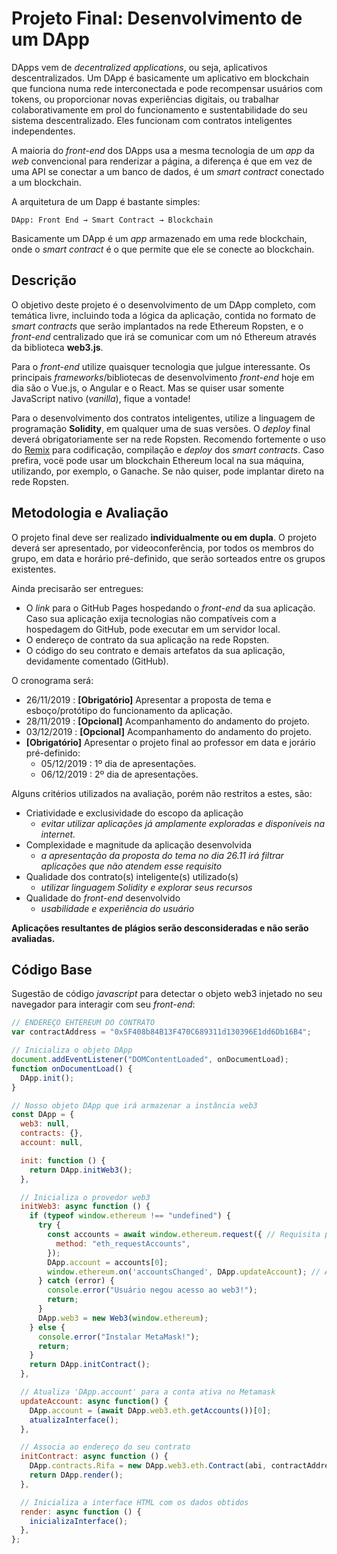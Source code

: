 # Projeto Final: Desenvolvimento de um DApp

DApps vem de *decentralized applications*, ou seja, aplicativos descentralizados. Um DApp é basicamente um aplicativo em blockchain que funciona numa rede interconectada e pode recompensar usuários com tokens, ou proporcionar novas experiências digitais, ou trabalhar colaborativamente em prol do funcionamento e sustentabilidade do seu sistema descentralizado. Eles funcionam com contratos inteligentes independentes.

A maioria do *front-end* dos DApps usa a mesma tecnologia de um *app* da _web_ convencional para renderizar a página, a diferença é que em vez de uma API se conectar a um banco de dados, é um *smart contract* conectado a um blockchain. 

A arquitetura de um Dapp é bastante simples:

```DApp: Front End → Smart Contract → Blockchain```

Basicamente um DApp é um *app* armazenado em uma rede blockchain, onde o *smart contract* é o que permite que ele se conecte ao blockchain.


## Descrição

O objetivo deste projeto é o desenvolvimento de um DApp completo, com temática livre, incluindo toda a lógica da aplicação, contida no formato de _smart contracts_ que serão implantados na rede Ethereum Ropsten, e o *front-end* centralizado que irá se comunicar com um nó Ethereum através da biblioteca **web3.js**.

Para o *front-end* utilize quaisquer tecnologia que julgue interessante. Os principais *frameworks*/bibliotecas de desenvolvimento *front-end* hoje em dia são o Vue.js, o Angular e o React. Mas se quiser usar somente JavaScript nativo (_vanilla_), fique a vontade!

Para o desenvolvimento dos contratos inteligentes, utilize a linguagem de programação **Solidity**, em qualquer uma de suas versões. O *deploy* final deverá obrigatoriamente ser na rede Ropsten. Recomendo fortemente o uso do [Remix](https://remix.ethereum.org/) para codificação, compilação e _deploy_ dos _smart contracts_. Caso prefira, vocë pode usar um blockchain Ethereum local na sua máquina, utilizando, por exemplo, o Ganache. Se não quiser, pode implantar direto na rede Ropsten.


## Metodologia e Avaliação

O projeto final deve ser realizado **individualmente ou em dupla**. O projeto deverá ser apresentado, por videoconferência, por todos os membros do grupo, em data e horário pré-definido, que serão sorteados entre os grupos existentes.

Ainda precisarão ser entregues:

- O *link* para o GitHub Pages hospedando o *front-end* da sua aplicação. Caso sua aplicação exija tecnologias não compatíveis com a hospedagem do GitHub, pode executar em um servidor local.
- O endereço de contrato da sua aplicação na rede Ropsten.
- O código do seu contrato e demais artefatos da sua aplicação, devidamente comentado (GitHub).

O cronograma será:

- 26/11/2019 : **[Obrigatório]** Apresentar a proposta de tema e esboço/protótipo do funcionamento da aplicação.
- 28/11/2019 : **[Opcional]** Acompanhamento do andamento do projeto.
- 03/12/2019 : **[Opcional]** Acompanhamento do andamento do projeto.
- **[Obrigatório]** Apresentar o projeto final ao professor em data e jorário pré-definido:
    - 05/12/2019 : 1º dia de apresentações.
    - 06/12/2019 : 2º dia de apresentações.


Alguns critérios utilizados na avaliação, porém não restritos a estes, são:

- Criatividade e exclusividade do escopo da aplicação
    - *evitar utilizar aplicações já amplamente exploradas e disponíveis na internet.*
- Complexidade e magnitude da aplicação desenvolvida
    - *a apresentação da proposta do tema no dia 26.11 irá filtrar aplicações que não atendem esse requisito*
- Qualidade dos contrato(s) inteligente(s) utilizado(s)
    - *utilizar linguagem Solidity e explorar seus recursos*
- Qualidade do *front-end* desenvolvido
    - *usabilidade e experiência do usuário*

**Aplicações resultantes de plágios serão desconsideradas e não serão avaliadas.**

## Código Base

Sugestão de código *javascript* para detectar o objeto web3 injetado no seu navegador para interagir com seu *front-end*:

```javascript
// ENDEREÇO EHTEREUM DO CONTRATO
var contractAddress = "0x5F408b84B13F470C689311d130396E1dd6Db16B4";

// Inicializa o objeto DApp
document.addEventListener("DOMContentLoaded", onDocumentLoad);
function onDocumentLoad() {
  DApp.init();
}

// Nosso objeto DApp que irá armazenar a instância web3
const DApp = {
  web3: null,
  contracts: {},
  account: null,

  init: function () {
    return DApp.initWeb3();
  },

  // Inicializa o provedor web3
  initWeb3: async function () {
    if (typeof window.ethereum !== "undefined") {
      try {
        const accounts = await window.ethereum.request({ // Requisita primeiro acesso ao Metamask
          method: "eth_requestAccounts",
        });
        DApp.account = accounts[0];
        window.ethereum.on('accountsChanged', DApp.updateAccount); // Atualiza se o usuário trcar de conta no Metamaslk
      } catch (error) {
        console.error("Usuário negou acesso ao web3!");
        return;
      }
      DApp.web3 = new Web3(window.ethereum);
    } else {
      console.error("Instalar MetaMask!");
      return;
    }
    return DApp.initContract();
  },

  // Atualiza 'DApp.account' para a conta ativa no Metamask
  updateAccount: async function() {
    DApp.account = (await DApp.web3.eth.getAccounts())[0];
    atualizaInterface();
  },

  // Associa ao endereço do seu contrato
  initContract: async function () {
    DApp.contracts.Rifa = new DApp.web3.eth.Contract(abi, contractAddress);
    return DApp.render();
  },

  // Inicializa a interface HTML com os dados obtidos
  render: async function () {
    inicializaInterface();
  },
};
```

